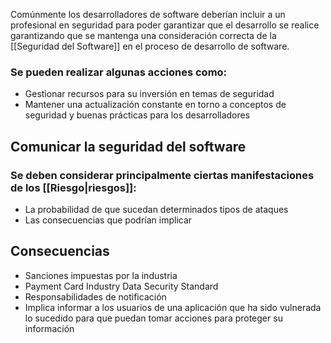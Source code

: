 Comúnmente los desarrolladores de software deberían incluir a un profesional en seguridad para poder garantizar que el desarrollo se realice garantizando que se mantenga una consideración correcta de la [[Seguridad del Software]] en el proceso de desarrollo de software.

### Se pueden realizar algunas acciones como:
- Gestionar recursos para su inversión en temas de seguridad
- Mantener una actualización constante en torno a conceptos de seguridad y buenas prácticas para los desarrolladores

## Comunicar la seguridad del software

### Se deben considerar principalmente ciertas manifestaciones de los [[Riesgo|riesgos]]:
- La probabilidad de que sucedan determinados tipos de ataques
- Las consecuencias que podrían implicar

## Consecuencias
- Sanciones impuestas por la industria
- Payment Card Industry Data Security Standard
- Responsabilidades de notificación
- Implica informar a los usuarios de una aplicación que ha sido vulnerada lo sucedido para que puedan tomar acciones para proteger su información

